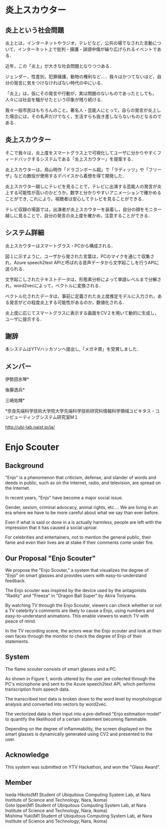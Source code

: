 # 炎上スカウター

## 炎上という社会問題
炎上とは，インターネットやラジオ，テレビなど，公共の場でなされた言動について，インターネット上で批判・擁護・誹謗中傷が繰り広げられるイベントである．

近年，この「炎上」が大きな社会問題となりつつある．
  
ジェンダー，性差別，犯罪擁護，動物の権利など．．．我々はかつてないほど，自分の発言に気をつけなければない時代の中にいる．
  
「炎上」は，仮にその発言や行動が，実は問題のないものであったとしても，人々には社会を騒がせたという印象が残り続ける．
  
我々一般市民はもちろんのこと，著名人・芸能人にとって，自らの発言が炎上した場合には，その名声だけでなく，生活すらも抜き差しならないものとなるのである．
  
## 炎上スカウター
そこで我々は，炎上度をスマートグラス上で可視化してユーザに分かりやすくフィードバックするシステムである「炎上スカウター」を提案する．

炎上スカウターは，鳥山明作「ドラゴンボール超」で「ラディッツ」や「フリーザ」などの敵役が使用するデバイスから着想を得て開発した．

炎上スカウター越しにテレビを見ることで，テレビに出演する芸能人の発言が炎上する可能性が高いのかどうか，数字と分かりやすいアニメーションで確かめることができ,
これにより，視聴者は安心してテレビを見ることができる．

テレビ収録の場面では，出演者が炎上スカウターを装着し，自分の顔をモニター越しに見ることで，自分の発言の炎上度を確かめ，注意することができる．

## システム詳細
炎上スカウターはスマートグラス・PCから構成される．

図１に示すように，ユーザから発された言葉は，PCのマイクを通じて収集され，Azure speech2text APIと呼ばれる音声データから文字起こしを行うAPIに送られる．

文字起こしされたテキストデータは，形態素分析によって単語レベルまで分解され，word2vecによって，ベクトルに変換される．

ベクトル化されたデータは，事前に定義された炎上度推定モデルに入力され，ある発言がどの程度炎上する可能性があるのか，数値化される．

炎上度に応じてスマートグラスに表示する画面をCV２を用いて動的に生成し，ユーザに提示する．

## 謝辞
本システムはYTVハッカソンへ提出し,「メガネ賞」を受賞しました．

## メンバー
伊勢田氷琴*

後藤逸兵*

三嶋佑輝*

*奈良先端科学技術大学院大学先端科学技術研究科情報科学領域ユビキタス・コンピューティングシステム研究室Μ１

http://ubi-lab.naist.jp/ja/

# Enjo Scouter

## Background
"Enjo" is a phenomenon that criticism, defense, and slander of words and deeds in public, such as on the Internet, radio, and television, are spread on the Internet.

In recent years, "Enjo" have become a major social issue.
  
Gender, sexism, criminal advocacy, animal rights, etc.... We are living in an era where we have to be more careful about what we say than ever before.
  
Even if what is said or done in a is actually harmless, people are left with the impression that it has caused a social uproar.
  
For celebrities and entertainers, not to mention the general public, their fame and even their lives are at stake if their comments come under fire.

## Our Proposal "Enjo Scouter"
We propose the "Enjo Scouter," a system that visualizes the degree of "Enjo" on smart glasses and provides users with easy-to-understand feedback.

The Enjo scouter was inspired by the device used by the antagonists "Raditz" and "Freeza" in "Dragon Ball Super" by Akira Toriyama.

By watching TV through the Enjo Scouter, viewers can check whether or not a TV celebrity's comments are likely to cause a Enjo, using numbers and easy-to-understand animations. This enable viewers to watch TV with peace of mind.

In the TV recording scene, the actors wear the Enjo scouter and look at their own faces through the monitor to check the degree of Enjo of their statements.

## System 
The flame scouter consists of smart glasses and a PC.

As shown in Figure 1, words uttered by the user are collected through the PC's microphone and sent to the Azure speech2text API, which performs transcription from speech data.

The transcribed text data is broken down to the word level by morphological analysis and converted into vectors by word2vec.

The vectorized data is then input into a pre-defined "Enjo estimation model" to quantify the likelihood of a certain statement becoming flammable.

Depending on the degree of inflammability, the screen displayed on the smart glasses is dynamically generated using CV2 and presented to the user.

## Acknowledge
This system was submitted on YTV Hackathon, and won the "Glass Award".

## Member 
Iseda Hikoto(M1 Student of Ubiquitous Computing Syatem Lab, at Nara Institute of Science and Technology, Nara, Ikoma)  
Goto Ippei(M1 Student of Ubiquitous Computing System Lab, at Nara Institute of Science and Technology, Nara, Ikoma)  
Mishima Yuki(M1 Student of Ubiquitous Computing System Lab, at Nara Institute of Science and Technology, Nara, Ikoma)  
